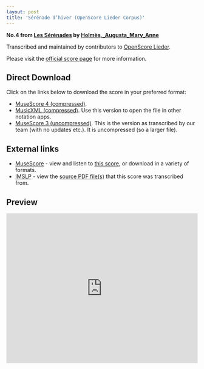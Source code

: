 ```yaml
---
layout: post
title: 'Sérénade d’hiver (OpenScore Lieder Corpus)'
---
```


__No.4 from [Les Sérénades](https://fourscoreandmore.org/openscore/lieder/Holm%C3%A8s%2C_Augusta_Mary_Anne/Les_S%C3%A9r%C3%A9nades/) by [Holmès,_Augusta_Mary_Anne](https://fourscoreandmore.org/openscore/lieder/Holm%C3%A8s%2C_Augusta_Mary_Anne)__

Transcribed and maintained by contributors to [OpenScore Lieder].

Please visit the [official score page] for more information.

[official score page]: https://musescore.com/openscore-lieder-corpus/scores/5669861
[OpenScore Lieder]: https://musescore.com/openscore-lieder-corpus

## Direct Download

Click on the links below to download the score in your preferred format:
- [MuseScore 4 (compressed)](https://fourscoreandmore.org/openscore/lieder/Holm%C3%A8s%2C_Augusta_Mary_Anne/Les_S%C3%A9r%C3%A9nades/4_S%C3%A9r%C3%A9nade_d%E2%80%99hiver.mscz).
- [MusicXML (compressed)](https://fourscoreandmore.org/openscore/lieder/Holm%C3%A8s%2C_Augusta_Mary_Anne/Les_S%C3%A9r%C3%A9nades/4_S%C3%A9r%C3%A9nade_d%E2%80%99hiver.mxl). Use this version to open the file in other notation apps.
- [MuseScore 3 (uncompressed)](https://raw.githubusercontent.com/OpenScore/Lieder/refs/heads/main/scores/Holm%C3%A8s%2C_Augusta_Mary_Anne/Les_S%C3%A9r%C3%A9nades/4_S%C3%A9r%C3%A9nade_d%E2%80%99hiver/lc5669861.mscx). This is the version as transcribed by our team (with no updates etc.). It is uncompressed (so a larger file).

## External links

- [MuseScore] - view and listen to [this score][MuseScore], or download in a variety of formats.
- [IMSLP] - view the [source PDF file(s)][IMSLP] that this score was transcribed from.

[MuseScore]: https://musescore.com/score/5669861
[IMSLP]: https://imslp.org/wiki/Special:ReverseLookup/584723

## Preview

<iframe width="100%" height="394" src="https://musescore.com/openscore-lieder-corpus/scores/5669861/embed" frameborder="0" allowfullscreen allow="autoplay; fullscreen"></iframe>
